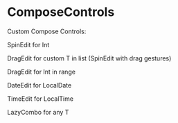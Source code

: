 # ComposeControls
Custom Compose Controls:

SpinEdit for Int

DragEdit for custom T in list (SpinEdit with drag gestures)

DragEdit for Int in range

DateEdit for LocalDate

TimeEdit for LocalTime

LazyCombo for any T
